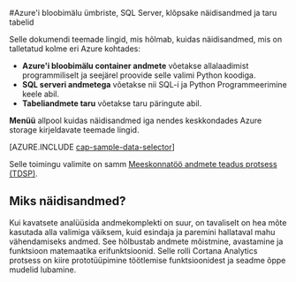 <properties 
    pageTitle="Azure'i bloobimälu ümbriste, SQL Server, klõpsake näidisandmed ja taru tabelite | Microsoft Azure'i" 
    description="Kuidas uurida erinevate Azure enviromnents talletatud andmed." 
    services="machine-learning" 
    documentationCenter="" 
    authors="bradsev" 
    manager="jhubbard" 
    editor="cgronlun" />

<tags 
    ms.service="machine-learning" 
    ms.workload="data-services" 
    ms.tgt_pltfrm="na" 
    ms.devlang="na" 
    ms.topic="article" 
    ms.date="09/19/2016" 
    ms.author="fashah;garye;bradsev" /> 

#<a name="heading"></a>Azure'i bloobimälu ümbriste, SQL Server, klõpsake näidisandmed ja taru tabelid

Selle dokumendi teemade lingid, mis hõlmab, kuidas näidisandmed, mis on talletatud kolme eri Azure kohtades:

- **Azure'i bloobimälu container andmete** võetakse allalaadimist programmiliselt ja seejärel proovide selle valimi Python koodiga.
- **SQL serveri andmetega** võetakse nii SQL-i ja Python Programmeerimine keele abil. 
- **Tabeliandmete taru** võetakse taru päringute abil.

**Menüü** allpool kuidas näidisandmed iga nendes keskkondades Azure storage kirjeldavate teemade lingid. 

[AZURE.INCLUDE [cap-sample-data-selector](../../includes/cap-sample-data-selector.md)]

Selle toimingu valimite on samm [Meeskonnatöö andmete teadus protsess (TDSP)](https://azure.microsoft.com/documentation/learning-paths/cortana-analytics-process/).

## <a name="why-sample-data"></a>Miks näidisandmed?

Kui kavatsete analüüsida andmekomplekti on suur, on tavaliselt on hea mõte kasutada alla valimiga väiksem, kuid esindaja ja paremini hallataval mahu vähendamiseks andmed. See hõlbustab andmete mõistmine, avastamine ja funktsioon matemaatika erifunktsioonid. Selle rolli Cortana Analytics protsess on kiire prototüüpimine töötlemise funktsioonidest ja seadme õppe mudelid lubamine.



